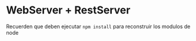 # WebServer + RestServer

Recuerden que deben ejecutar ```npm install``` para reconstruir 
los modulos de node

